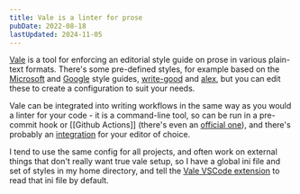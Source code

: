 ```yaml
---
title: Vale is a linter for prose
pubDate: 2022-08-18
lastUpdated: 2024-11-05
---
```


[Vale](https://vale.sh/) is a tool for enforcing an editorial style guide on prose in various plain-text formats. There's some pre-defined styles, for example based on the [Microsoft](https://docs.microsoft.com/en-us/style-guide/welcome/) and [Google](https://developers.google.com/style/) style guides, [write-good](https://www.npmjs.com/package/write-good) and [alex](https://github.com/get-alex/alex), but you can edit these to create a configuration to suit your needs.

Vale can be integrated into writing workflows in the same way as you would a linter for your code - it is a command-line tool, so can be run in a pre-commit hook or [[Github Actions]] (there's even an [official one](https://github.com/errata-ai/vale-action)), and there's probably an [integration](https://vale.sh/docs/integrations/guide/) for your editor of choice.

I tend to use the same config for all projects, and often work on external things that don't really want true vale setup, so I have a global ini file and set of styles in my home directory, and tell the [Vale VSCode extension](https://marketplace.visualstudio.com/items?itemName=ChrisChinchilla.vale-vscode) to read that ini file by default.
